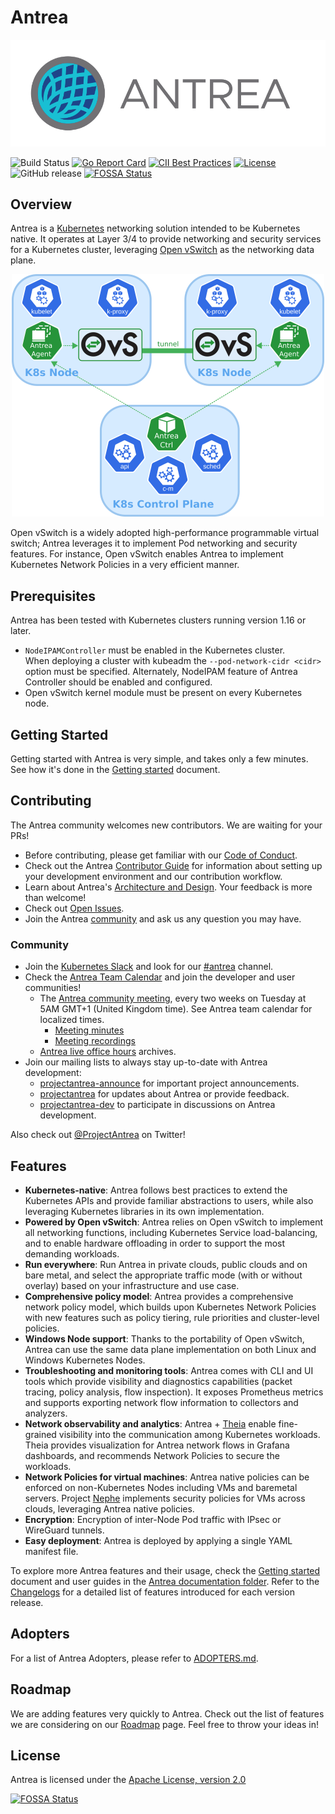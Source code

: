 # Antrea

![Antrea Logo](docs/assets/logo/antrea_logo.svg)

![Build Status](https://github.com/antrea-io/antrea/workflows/Go/badge.svg?branch=main)
[![Go Report Card](https://goreportcard.com/badge/antrea.io/antrea)](https://goreportcard.com/report/antrea.io/antrea)
[![CII Best Practices](https://bestpractices.coreinfrastructure.org/projects/4173/badge)](https://bestpractices.coreinfrastructure.org/projects/4173)
[![License](https://img.shields.io/badge/License-Apache%202.0-blue.svg)](https://opensource.org/licenses/Apache-2.0)
![GitHub release](https://img.shields.io/github/v/release/antrea-io/antrea?display_name=tag&sort=semver)
[![FOSSA Status](https://app.fossa.com/api/projects/git%2Bgithub.com%2Fantrea-io%2Fantrea.svg?type=shield)](https://app.fossa.com/projects/git%2Bgithub.com%2Fantrea-io%2Fantrea?ref=badge_shield)

## Overview

Antrea is a [Kubernetes](https://kubernetes.io) networking solution intended
to be Kubernetes native. It operates at Layer 3/4 to provide networking and
security services for a Kubernetes cluster, leveraging
[Open vSwitch](https://www.openvswitch.org/) as the networking data plane.

<p align="center">
<img src="docs/assets/antrea_overview.svg.png" width="500" alt="Antrea Overview">
</p>

Open vSwitch is a widely adopted high-performance programmable virtual
switch; Antrea leverages it to implement Pod networking and security features.
For instance, Open vSwitch enables Antrea to implement Kubernetes
Network Policies in a very efficient manner.

## Prerequisites

Antrea has been tested with Kubernetes clusters running version 1.16 or later.

* `NodeIPAMController` must be enabled in the Kubernetes cluster.\
  When deploying a cluster with kubeadm the `--pod-network-cidr <cidr>`
  option must be specified.
  Alternately, NodeIPAM feature of Antrea Controller should be enabled and
  configured.
* Open vSwitch kernel module must be present on every Kubernetes node.

## Getting Started

Getting started with Antrea is very simple, and takes only a few minutes.
See how it's done in the [Getting started](docs/getting-started.md) document.

## Contributing

The Antrea community welcomes new contributors. We are waiting for your PRs!

* Before contributing, please get familiar with our
[Code of Conduct](CODE_OF_CONDUCT.md).
* Check out the Antrea [Contributor Guide](CONTRIBUTING.md) for information
about setting up your development environment and our contribution workflow.
* Learn about Antrea's [Architecture and Design](docs/design/architecture.md).
Your feedback is more than welcome!
* Check out [Open Issues](https://github.com/antrea-io/antrea/issues).
* Join the Antrea [community](#community) and ask us any question you may have.

### Community

* Join the [Kubernetes Slack](http://slack.k8s.io/) and look for our
[#antrea](https://kubernetes.slack.com/messages/CR2J23M0X) channel.
* Check the [Antrea Team Calendar](https://calendar.google.com/calendar/embed?src=uuillgmcb1cu3rmv7r7jrhcrco%40group.calendar.google.com)
  and join the developer and user communities!
  + The [Antrea community meeting](https://broadcom.zoom.us/j/91668049513?pwd=WHpaYTE2eWhja0xUN21MRU1BWllYdz09),
every two weeks on Tuesday at 5AM GMT+1 (United Kingdom time). See Antrea team calendar for localized times.
    - [Meeting minutes](https://github.com/antrea-io/antrea/wiki/Community-Meetings)
    - [Meeting recordings](https://www.youtube.com/playlist?list=PLuzde2hYeDBdw0BuQCYbYqxzoJYY1hfwv)
  + [Antrea live office hours](https://antrea.io/live) archives.
* Join our mailing lists to always stay up-to-date with Antrea development:
  + [projectantrea-announce](https://groups.google.com/forum/#!forum/projectantrea-announce)
for important project announcements.
  + [projectantrea](https://groups.google.com/forum/#!forum/projectantrea)
for updates about Antrea or provide feedback.
  + [projectantrea-dev](https://groups.google.com/forum/#!forum/projectantrea-dev)
to participate in discussions on Antrea development.

Also check out [@ProjectAntrea](https://twitter.com/ProjectAntrea) on Twitter!

## Features

* **Kubernetes-native**: Antrea follows best practices to extend the Kubernetes
  APIs and provide familiar abstractions to users, while also leveraging
  Kubernetes libraries in its own implementation.
* **Powered by Open vSwitch**: Antrea relies on Open vSwitch to implement all
  networking functions, including Kubernetes Service load-balancing, and to
  enable hardware offloading in order to support the most demanding workloads.
* **Run everywhere**: Run Antrea in private clouds, public clouds and on bare
  metal, and select the appropriate traffic mode (with or without overlay) based
  on your infrastructure and use case.
* **Comprehensive policy model**: Antrea provides a comprehensive network policy
  model, which builds upon Kubernetes Network Policies with new features such as
  policy tiering, rule priorities and cluster-level policies.
* **Windows Node support**: Thanks to the portability of Open vSwitch, Antrea
  can use the same data plane implementation on both Linux and Windows
  Kubernetes Nodes.
* **Troubleshooting and monitoring tools**: Antrea comes with CLI and UI tools
  which provide visibility and diagnostics capabilities (packet tracing, policy
  analysis, flow inspection). It exposes Prometheus metrics and supports
  exporting network flow information to collectors and analyzers.
* **Network observability and analytics**: Antrea + [Theia](https://github.com/antrea-io/theia)
  enable fine-grained visibility into the communication among Kubernetes
  workloads. Theia provides visualization for Antrea network flows in Grafana
  dashboards, and recommends Network Policies to secure the workloads.
* **Network Policies for virtual machines**: Antrea native policies can be
  enforced on non-Kubernetes Nodes including VMs and baremetal servers. Project
  [Nephe](https://github.com/antrea-io/nephe) implements security policies for
  VMs across clouds, leveraging Antrea native policies.
* **Encryption**: Encryption of inter-Node Pod traffic with IPsec or WireGuard
  tunnels.
* **Easy deployment**: Antrea is deployed by applying a single YAML manifest
  file.

To explore more Antrea features and their usage, check the [Getting started](docs/getting-started.md#features)
document and user guides in the [Antrea documentation folder](docs/). Refer to
the [Changelogs](CHANGELOG/README.md) for a detailed list of features
introduced for each version release.

## Adopters

For a list of Antrea Adopters, please refer to [ADOPTERS.md](ADOPTERS.md).

## Roadmap

We are adding features very quickly to Antrea. Check out the list of features we
are considering on our [Roadmap](ROADMAP.md) page. Feel free to throw your ideas
in!

## License

Antrea is licensed under the [Apache License, version 2.0](LICENSE)

[![FOSSA Status](https://app.fossa.com/api/projects/git%2Bgithub.com%2Fantrea-io%2Fantrea.svg?type=large)](https://app.fossa.com/projects/git%2Bgithub.com%2Fantrea-io%2Fantrea?ref=badge_large)
